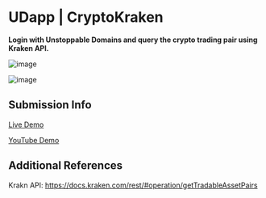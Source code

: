 # UDapp | CryptoKraken

**Login with Unstoppable Domains and query the crypto trading pair using Kraken API.**

![image](https://user-images.githubusercontent.com/66903336/146352795-420ddd3d-11ab-43f9-ac33-39564f3d1543.png)

![image](https://user-images.githubusercontent.com/66903336/146352737-a90e4745-8a7a-4a78-906a-ba0b12775659.png)


## Submission Info

[Live Demo](https://udc-rypto-data.vercel.app/)

[YouTube Demo](https://youtu.be/Ob_R_1RtLJQ)

## Additional References

Krakn API: https://docs.kraken.com/rest/#operation/getTradableAssetPairs
